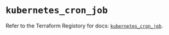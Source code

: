 # `kubernetes_cron_job`

Refer to the Terraform Registory for docs: [`kubernetes_cron_job`](https://registry.terraform.io/providers/hashicorp/kubernetes/2.21.0/docs/resources/cron_job).
